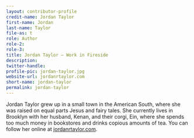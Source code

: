 ```yaml
---
layout: contributor-profile
credit-name: Jordan Taylor
first-name: Jordan
last-name: Taylor
file-as: t
role: Author
role-2:
role-3:
title: Jordan Taylor — Work in Fireside
description:
twitter-handle:
profile-pic: jordan-taylor.jpg
website-url: jordanrtaylor.com
short-name: jordan-taylor
permalink: jordan-taylor
---
```

Jordan Taylor grew up in a small town in the American South, where she was raised on equal parts Jesus and fairy tales. She currently lives in Brooklyn with her husband, Kenan, and their corgi, Ein, where she spends too much money in bookstores and drinks copious amounts of tea. You can follow her online at [jordanrtaylor.com](http://jordanrtaylor.com/).
